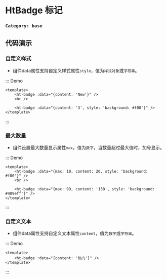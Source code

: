 # HtBadge 标记

### `Category: base`

## 代码演示

### 自定义样式

- 组件data属性支持自定义样式属性`style`，值为`样式对象`或`字符串`。

::: Demo
```vue demo
<template>
    <ht-badge :data="{content: 'New'}" />
    <br />

    <ht-badge :data="{content: '3', style: 'background: #f00'}" />
</template>
```
:::


### 最大数量

- 组件设置最大数量显示属性`max`，值为`数字`，当数量超过最大值时，加号显示。


::: Demo
```vue demo
<template>
    <ht-badge :data="{max: 10, content: 20, style: 'background: #f00'}" />
    <br />

    <ht-badge :data="{max: 99, content: '150', style: 'background: #409eff'}" />
</template>
```
:::


### 自定义文本

- 组件data属性支持自定义文本属性`content`，值为`数字`或`字符串`。

::: Demo
```vue demo
<template>
    <ht-badge :data="{content: '热门'}" />
</template>
```
:::